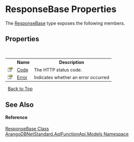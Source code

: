 # ResponseBase Properties
 

The <a href="1fbe7dd1-a696-f52b-4750-102bf0210603">ResponseBase</a> type exposes the following members.


## Properties
&nbsp;<table><tr><th></th><th>Name</th><th>Description</th></tr><tr><td>![Public property](media/pubproperty.gif "Public property")</td><td><a href="f984a497-cdde-35a6-8f92-0d1f9df2ce8b">Code</a></td><td>
The HTTP status code.</td></tr><tr><td>![Public property](media/pubproperty.gif "Public property")</td><td><a href="3baa6c0d-d597-6c7c-46d0-9a25710a7de9">Error</a></td><td>
Indicates whether an error occurred</td></tr></table>&nbsp;
<a href="#responsebase-properties">Back to Top</a>

## See Also


#### Reference
<a href="1fbe7dd1-a696-f52b-4750-102bf0210603">ResponseBase Class</a><br /><a href="e03acbe1-782e-533e-7ffe-cd51613ed54f">ArangoDBNetStandard.AqlFunctionApi.Models Namespace</a><br />